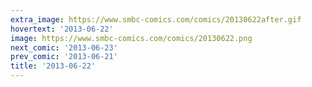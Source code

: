 ```yaml
---
extra_image: https://www.smbc-comics.com/comics/20130622after.gif
hovertext: '2013-06-22'
image: https://www.smbc-comics.com/comics/20130622.png
next_comic: '2013-06-23'
prev_comic: '2013-06-21'
title: '2013-06-22'
---
```


